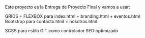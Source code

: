 Este proyecto es la Entrega de Proyecto Final y vamos a usar:

GRIDS + FLEXBOX para index.html + branding.html + eventos.html 
Bootstrap para contacto.html + nosotros.html

SCSS para estilo
GIT como controlador
SEO optimizado



